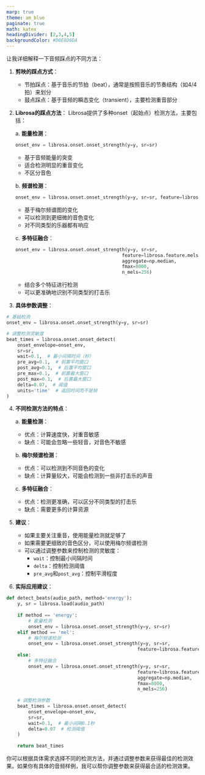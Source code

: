 ```yaml
---
marp: true
theme: am_blue
paginate: true
math: katex
headingDivider: [2,3,4,5]
backgroundColor: #D0E8D6DA
---
```


让我详细解释一下音频踩点的不同方法：

1. **剪映的踩点方式**：
   - 节拍踩点：基于音乐的节拍（beat），通常是按照音乐的节奏结构（如4/4拍）来划分
   - 鼓点踩点：基于音频的瞬态变化（transient），主要检测重音部分

2. **Librosa的踩点方法**：
Librosa提供了多种onset（起始点）检测方法，主要包括：

   a. **能量检测**：
   ```python
   onset_env = librosa.onset.onset_strength(y=y, sr=sr)
   ```
   - 基于音频能量的突变
   - 适合检测明显的重音变化
   - 不区分音色

   b. **频谱检测**：
   ```python
   onset_env = librosa.onset.onset_strength(y=y, sr=sr, feature=librosa.feature.melspectrogram)
   ```
   - 基于梅尔频谱图的变化
   - 可以检测到更细微的音色变化
   - 对不同类型的乐器都有响应

   c. **多特征融合**：
   ```python
   onset_env = librosa.onset.onset_strength(y=y, sr=sr, 
                                          feature=librosa.feature.melspectrogram,
                                          aggregate=np.median,
                                          fmax=8000,
                                          n_mels=256)
   ```
   - 结合多个特征进行检测
   - 可以更准确地识别不同类型的打击乐

3. **具体参数调整**：
```python
# 基础检测
onset_env = librosa.onset.onset_strength(y=y, sr=sr)

# 调整检测灵敏度
beat_times = librosa.onset.onset_detect(
    onset_envelope=onset_env, 
    sr=sr,
    wait=0.1,  # 最小间隔时间（秒）
    pre_avg=0.1,  # 前置平均窗口
    post_avg=0.1,  # 后置平均窗口
    pre_max=0.1,  # 前置最大窗口
    post_max=0.1,  # 后置最大窗口
    delta=0.07,  # 阈值
    units='time'  # 返回时间而不是帧
)
```

4. **不同检测方法的特点**：

   a. **能量检测**：
   - 优点：计算速度快，对重音敏感
   - 缺点：可能会忽略一些轻音，对音色不敏感

   b. **梅尔频谱检测**：
   - 优点：可以检测到不同音色的变化
   - 缺点：计算量较大，可能会检测到一些非打击乐的声音

   c. **多特征融合**：
   - 优点：检测更准确，可以区分不同类型的打击乐
   - 缺点：需要更多的计算资源

5. **建议**：
   - 如果主要关注重音，使用能量检测就足够了
   - 如果需要更细致的音色区分，可以使用梅尔频谱检测
   - 可以通过调整参数来控制检测的灵敏度：
     - `wait`：控制最小间隔时间
     - `delta`：控制检测阈值
     - `pre_avg`和`post_avg`：控制平滑程度

6. **实际应用建议**：
```python
def detect_beats(audio_path, method='energy'):
    y, sr = librosa.load(audio_path)
    
    if method == 'energy':
        # 能量检测
        onset_env = librosa.onset.onset_strength(y=y, sr=sr)
    elif method == 'mel':
        # 梅尔频谱检测
        onset_env = librosa.onset.onset_strength(y=y, sr=sr, 
                                                feature=librosa.feature.melspectrogram)
    else:
        # 多特征融合
        onset_env = librosa.onset.onset_strength(y=y, sr=sr,
                                                feature=librosa.feature.melspectrogram,
                                                aggregate=np.median,
                                                fmax=8000,
                                                n_mels=256)
    
    # 调整检测参数
    beat_times = librosa.onset.onset_detect(
        onset_envelope=onset_env,
        sr=sr,
        wait=0.1,  # 最小间隔0.1秒
        delta=0.07  # 检测阈值
    )
    
    return beat_times
```

你可以根据具体需求选择不同的检测方法，并通过调整参数来获得最佳的检测效果。如果你有具体的音频样例，我可以帮你调整参数来获得最合适的检测效果。